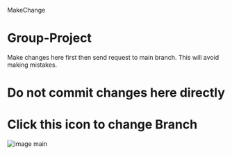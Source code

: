  MakeChange
# Group-Project
Make changes here first then send request to main branch.
This will avoid making mistakes.

# Do not commit changes here directly
# Click this icon to change Branch
![image](https://user-images.githubusercontent.com/81282470/224115277-9927f480-7109-4823-a565-9d630d51cca6.png)
 main
